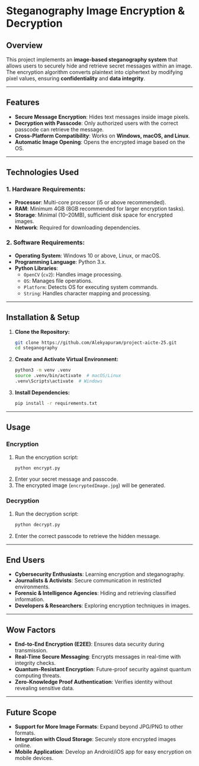 # **Steganography Image Encryption & Decryption**

## **Overview**
This project implements an **image-based steganography system** that allows users to securely hide and retrieve secret messages within an image. The encryption algorithm converts plaintext into ciphertext by modifying pixel values, ensuring **confidentiality** and **data integrity**.

---
## **Features**
- **Secure Message Encryption**: Hides text messages inside image pixels.
- **Decryption with Passcode**: Only authorized users with the correct passcode can retrieve the message.
- **Cross-Platform Compatibility**: Works on **Windows, macOS, and Linux**.
- **Automatic Image Opening**: Opens the encrypted image based on the OS.

---
## **Technologies Used**
### **1. Hardware Requirements:**
- **Processor**: Multi-core processor (i5 or above recommended).
- **RAM**: Minimum 4GB (8GB recommended for larger encryption tasks).
- **Storage**: Minimal (10–20MB), sufficient disk space for encrypted images.
- **Network**: Required for downloading dependencies.

### **2. Software Requirements:**
- **Operating System**: Windows 10 or above, Linux, or macOS.
- **Programming Language**: Python 3.x.
- **Python Libraries**:
  - `OpenCV` (`cv2`): Handles image processing.
  - `OS`: Manages file operations.
  - `Platform`: Detects OS for executing system commands.
  - `String`: Handles character mapping and processing.

---
## **Installation & Setup**
1. **Clone the Repository:**
   ```bash
   git clone https://github.com/Alekyapuram/project-aicte-25.git
   cd steganography
   ```
2. **Create and Activate Virtual Environment:**
   ```bash
   python3 -m venv .venv
   source .venv/bin/activate  # macOS/Linux
   .venv\Scripts\activate  # Windows
   ```
3. **Install Dependencies:**
   ```bash
   pip install -r requirements.txt
   ```

---
## **Usage**
### **Encryption**
1. Run the encryption script:
   ```bash
   python encrypt.py
   ```
2. Enter your secret message and passcode.
3. The encrypted image (`encryptedImage.jpg`) will be generated.

### **Decryption**
1. Run the decryption script:
   ```bash
   python decrypt.py
   ```
2. Enter the correct passcode to retrieve the hidden message.

---
## **End Users**
- **Cybersecurity Enthusiasts**: Learning encryption and steganography.
- **Journalists & Activists**: Secure communication in restricted environments.
- **Forensic & Intelligence Agencies**: Hiding and retrieving classified information.
- **Developers & Researchers**: Exploring encryption techniques in images.

---
## **Wow Factors**
- **End-to-End Encryption (E2EE)**: Ensures data security during transmission.
- **Real-Time Secure Messaging**: Encrypts messages in real-time with integrity checks.
- **Quantum-Resistant Encryption**: Future-proof security against quantum computing threats.
- **Zero-Knowledge Proof Authentication**: Verifies identity without revealing sensitive data.

---
## **Future Scope**
- **Support for More Image Formats**: Expand beyond JPG/PNG to other formats.
- **Integration with Cloud Storage**: Securely store encrypted images online.
- **Mobile Application**: Develop an Android/iOS app for easy encryption on mobile devices.


